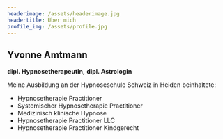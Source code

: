 ```yaml
---
headerimage: /assets/headerimage.jpg
headertitle: Über mich
profile_img: /assets/profile.jpg
---
```


## Yvonne Amtmann
**dipl. Hypnosetherapeutin,**
**dipl. Astrologin**

Meine Ausbildung  an der Hypnoseschule Schweiz in Heiden beinhaltete:
* Hypnosetherapie Practitioner
* Systemischer Hypnosetherapie Practitioner
* Medizinisch klinische Hypnose
* Hypnosetherapie Practitioner LLC 
* Hypnosetherapie Practitioner Kindgerecht
